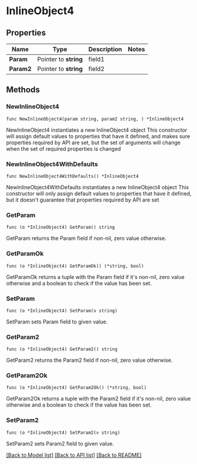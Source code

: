 # InlineObject4

## Properties

Name | Type | Description | Notes
------------ | ------------- | ------------- | -------------
**Param** | Pointer to **string** | field1 | 
**Param2** | Pointer to **string** | field2 | 

## Methods

### NewInlineObject4

`func NewInlineObject4(param string, param2 string, ) *InlineObject4`

NewInlineObject4 instantiates a new InlineObject4 object
This constructor will assign default values to properties that have it defined,
and makes sure properties required by API are set, but the set of arguments
will change when the set of required properties is changed

### NewInlineObject4WithDefaults

`func NewInlineObject4WithDefaults() *InlineObject4`

NewInlineObject4WithDefaults instantiates a new InlineObject4 object
This constructor will only assign default values to properties that have it defined,
but it doesn't guarantee that properties required by API are set

### GetParam

`func (o *InlineObject4) GetParam() string`

GetParam returns the Param field if non-nil, zero value otherwise.

### GetParamOk

`func (o *InlineObject4) GetParamOk() (*string, bool)`

GetParamOk returns a tuple with the Param field if it's non-nil, zero value otherwise
and a boolean to check if the value has been set.

### SetParam

`func (o *InlineObject4) SetParam(v string)`

SetParam sets Param field to given value.


### GetParam2

`func (o *InlineObject4) GetParam2() string`

GetParam2 returns the Param2 field if non-nil, zero value otherwise.

### GetParam2Ok

`func (o *InlineObject4) GetParam2Ok() (*string, bool)`

GetParam2Ok returns a tuple with the Param2 field if it's non-nil, zero value otherwise
and a boolean to check if the value has been set.

### SetParam2

`func (o *InlineObject4) SetParam2(v string)`

SetParam2 sets Param2 field to given value.



[[Back to Model list]](../README.md#documentation-for-models) [[Back to API list]](../README.md#documentation-for-api-endpoints) [[Back to README]](../README.md)


